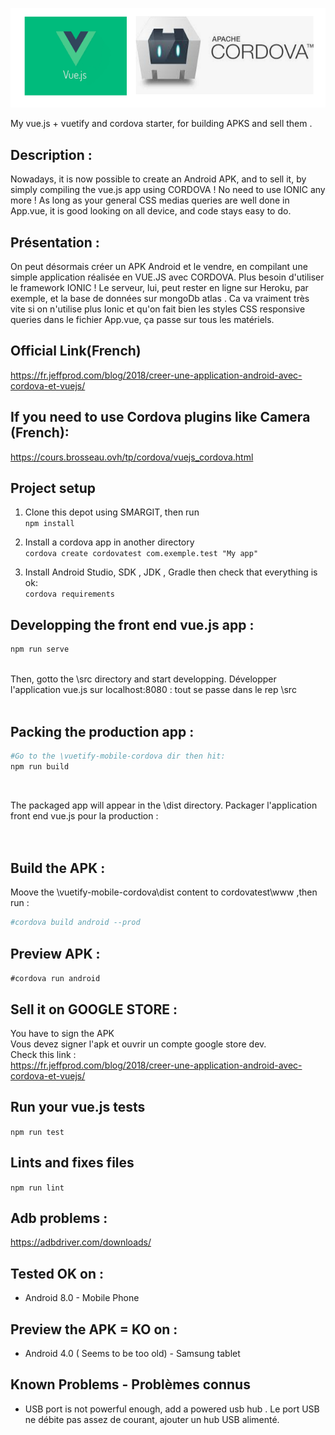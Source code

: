 ![Screenshot](logo.png)

My vue.js + vuetify and cordova starter, for building APKS and sell them .

## Description :
Nowadays, it is now possible to create an Android APK, and to sell it, by simply compiling the vue.js app using CORDOVA !
No need to use IONIC any more ! As long as your general CSS medias queries are well done in App.vue, it is good looking on all device, and code stays easy to do.


## Présentation :
On peut désormais créer un APK Android et le vendre, en compilant une simple application réalisée en VUE.JS avec CORDOVA. 
Plus besoin d'utiliser le framework IONIC ! Le serveur, lui, peut rester en ligne sur Heroku, par exemple, et la base de données sur mongoDb atlas .
Ca va vraiment très vite si on n'utilise plus Ionic et qu'on fait bien les styles CSS responsive queries dans le fichier App.vue, ça passe sur tous les matériels.


## Official Link(French)
https://fr.jeffprod.com/blog/2018/creer-une-application-android-avec-cordova-et-vuejs/

## If you need to use Cordova plugins like Camera (French):
https://cours.brosseau.ovh/tp/cordova/vuejs_cordova.html

## Project setup 

1. Clone this depot using SMARGIT, then run <br>
```npm install ```

2. Install a cordova app in another directory<br>
```cordova create cordovatest com.exemple.test "My app"```

3. Install Android Studio, SDK , JDK , Gradle then check that everything is ok:  <br>
```cordova requirements```

## Developping the front end vue.js app :

```bash
npm run serve
```
<br>
Then, gotto the \src directory and start developping.
Développer l'application vue.js sur localhost:8080 : tout se passe dans le rep \src <br><br>


## Packing the production app :
```bash 
#Go to the \vuetify-mobile-cordova dir then hit:
npm run build
```
<br>

The packaged app will appear in the \dist directory. 
Packager l'application front end vue.js pour la production  : <br>
<br><br>


## Build the APK :
Moove the \vuetify-mobile-cordova\dist content to cordovatest\www ,then run : <br>
```bash 
#cordova build android --prod
```

## Preview APK :
```#cordova run android```

## Sell it on GOOGLE STORE :
You have to sign the APK<br>
Vous devez signer l'apk et ouvrir un compte google store dev.<br>
Check this link :<br>
https://fr.jeffprod.com/blog/2018/creer-une-application-android-avec-cordova-et-vuejs/

## Run your vue.js tests

```npm run test```

## Lints and fixes files

```npm run lint```

## Adb problems : 
https://adbdriver.com/downloads/

## Tested OK on :

- Android 8.0 - Mobile Phone

## Preview the APK = KO on :
 - Android 4.0 ( Seems to be too old) - Samsung tablet
 
 ## Known Problems - Problèmes connus
 
 - USB port is not powerful enough, add a powered usb hub . Le port USB ne débite pas assez de courant, ajouter un hub USB alimenté.


